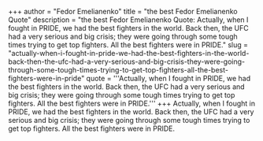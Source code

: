 +++
author = "Fedor Emelianenko"
title = "the best Fedor Emelianenko Quote"
description = "the best Fedor Emelianenko Quote: Actually, when I fought in PRIDE, we had the best fighters in the world. Back then, the UFC had a very serious and big crisis; they were going through some tough times trying to get top fighters. All the best fighters were in PRIDE."
slug = "actually-when-i-fought-in-pride-we-had-the-best-fighters-in-the-world-back-then-the-ufc-had-a-very-serious-and-big-crisis-they-were-going-through-some-tough-times-trying-to-get-top-fighters-all-the-best-fighters-were-in-pride"
quote = '''Actually, when I fought in PRIDE, we had the best fighters in the world. Back then, the UFC had a very serious and big crisis; they were going through some tough times trying to get top fighters. All the best fighters were in PRIDE.'''
+++
Actually, when I fought in PRIDE, we had the best fighters in the world. Back then, the UFC had a very serious and big crisis; they were going through some tough times trying to get top fighters. All the best fighters were in PRIDE.
